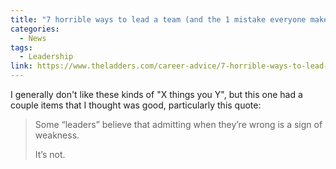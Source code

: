 ```yaml
---
title: "7 horrible ways to lead a team (and the 1 mistake everyone makes)"
categories:
  - News
tags:
  - Leadership
link: https://www.theladders.com/career-advice/7-horrible-ways-to-lead-a-team-and-the-1-mistake-everyone-makes
---
```


I generally don't like these kinds of "X things you Y", but this one had a couple items that I thought was good, particularly this quote:

>Some “leaders” believe that admitting when they’re wrong is a sign of weakness.
>
>It’s not.


